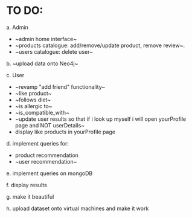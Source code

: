 # TO DO:

a. Admin
- ~admin home interface~
- ~products catalogue: add/remove/update product, remove review~.
- ~users catalogue: delete user~

b. ~upload data onto Neo4j~

c. User
- ~revamp "add friend" functionality~
- ~like product~
- ~follows diet~
- ~is allergic to~
- ~is_compatible_with~ 
- ~update user results so that if i look up myself i will open yourProfile page and NOT userDetails~
- display like products in yourProfile page

d. implement queries for:
- product recommendation
- ~user recommendation~
  
e. implement queries on mongoDB

f. display results

g. make it beautiful

h. upload dataset onto virtual machines and make it work
